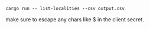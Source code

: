 ```
cargo run -- list-localities --csv output.csv
```

make sure to escape any chars like $ in the client secret.